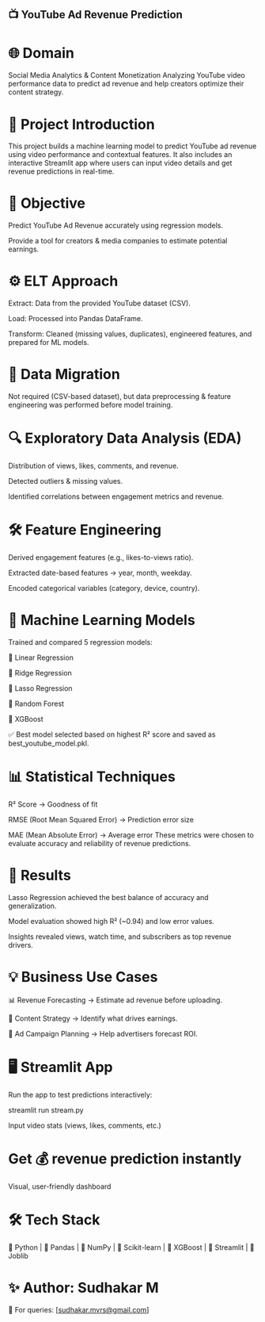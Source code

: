 ## 📺 YouTube Ad Revenue Prediction
# 🌐 Domain

Social Media Analytics & Content Monetization
Analyzing YouTube video performance data to predict ad revenue and help creators optimize their content strategy.

# 📝 Project Introduction

This project builds a machine learning model to predict YouTube ad revenue using video performance and contextual features.
It also includes an interactive Streamlit app where users can input video details and get revenue predictions in real-time.

# 🎯 Objective

Predict YouTube Ad Revenue accurately using regression models.

Provide a tool for creators & media companies to estimate potential earnings.

# ⚙️ ELT Approach

Extract: Data from the provided YouTube dataset (CSV).

Load: Processed into Pandas DataFrame.

Transform: Cleaned (missing values, duplicates), engineered features, and prepared for ML models.

# 📂 Data Migration

Not required (CSV-based dataset), but data preprocessing & feature engineering was performed before model training.

# 🔍 Exploratory Data Analysis (EDA)

Distribution of views, likes, comments, and revenue.

Detected outliers & missing values.

Identified correlations between engagement metrics and revenue.

# 🛠️ Feature Engineering

Derived engagement features (e.g., likes-to-views ratio).

Extracted date-based features → year, month, weekday.

Encoded categorical variables (category, device, country).

# 🤖 Machine Learning Models

Trained and compared 5 regression models:

🔹 Linear Regression

🔹 Ridge Regression

🔹 Lasso Regression

🔹 Random Forest

🔹 XGBoost

✅ Best model selected based on highest R² score and saved as best_youtube_model.pkl.

# 📊 Statistical Techniques

R² Score → Goodness of fit

RMSE (Root Mean Squared Error) → Prediction error size

MAE (Mean Absolute Error) → Average error
These metrics were chosen to evaluate accuracy and reliability of revenue predictions.

# 📌 Results

Lasso Regression achieved the best balance of accuracy and generalization.

Model evaluation showed high R² (~0.94) and low error values.

Insights revealed views, watch time, and subscribers as top revenue drivers.

# 💡 Business Use Cases

📊 Revenue Forecasting → Estimate ad revenue before uploading.

🎯 Content Strategy → Identify what drives earnings.

💼 Ad Campaign Planning → Help advertisers forecast ROI.

# 🖥️ Streamlit App

Run the app to test predictions interactively:

streamlit run stream.py


Input video stats (views, likes, comments, etc.)

# Get 💰 revenue prediction instantly

Visual, user-friendly dashboard

# 🛠️ Tech Stack

🔹 Python | 🔹 Pandas | 🔹 NumPy | 🔹 Scikit-learn | 🔹 XGBoost | 🔹 Streamlit | 🔹 Joblib

# ✨ Author: Sudhakar M
📧 For queries: [sudhakar.mvrs@gmail.com]

